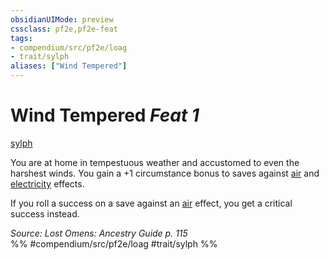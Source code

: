 ```yaml
---
obsidianUIMode: preview
cssclass: pf2e,pf2e-feat
tags:
- compendium/src/pf2e/loag
- trait/sylph
aliases: ["Wind Tempered"]
---
```

# Wind Tempered  *Feat 1*  
[sylph](../../Rules/traits/sylph-b2.md)  


You are at home in tempestuous weather and accustomed to even the harshest winds. You gain a +1 circumstance bonus to saves against [air](../../Rules/traits/air.md) and [electricity](../../Rules/traits/electricity.md) effects.

If you roll a success on a save against an [air](../../Rules/traits/air.md) effect, you get a critical success instead.

*Source: Lost Omens: Ancestry Guide p. 115*  
%% #compendium/src/pf2e/loag #trait/sylph %%